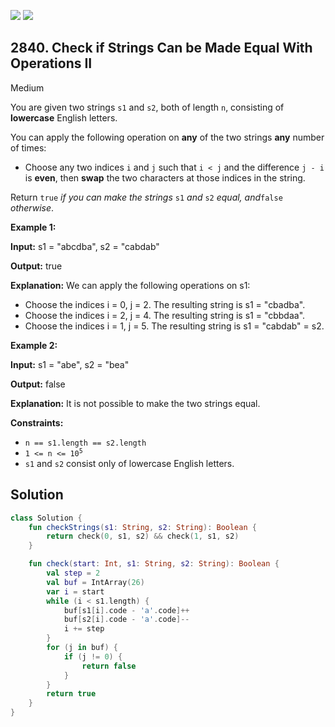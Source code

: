 [![](https://img.shields.io/github/stars/javadev/LeetCode-in-Kotlin?label=Stars&style=flat-square)](https://github.com/javadev/LeetCode-in-Kotlin)
[![](https://img.shields.io/github/forks/javadev/LeetCode-in-Kotlin?label=Fork%20me%20on%20GitHub%20&style=flat-square)](https://github.com/javadev/LeetCode-in-Kotlin/fork)

## 2840\. Check if Strings Can be Made Equal With Operations II

Medium

You are given two strings `s1` and `s2`, both of length `n`, consisting of **lowercase** English letters.

You can apply the following operation on **any** of the two strings **any** number of times:

*   Choose any two indices `i` and `j` such that `i < j` and the difference `j - i` is **even**, then **swap** the two characters at those indices in the string.

Return `true` _if you can make the strings_ `s1` _and_ `s2` _equal, and_`false` _otherwise_.

**Example 1:**

**Input:** s1 = "abcdba", s2 = "cabdab"

**Output:** true

**Explanation:** We can apply the following operations on s1: 
- Choose the indices i = 0, j = 2. The resulting string is s1 = "cbadba". 
- Choose the indices i = 2, j = 4. The resulting string is s1 = "cbbdaa". 
- Choose the indices i = 1, j = 5. The resulting string is s1 = "cabdab" = s2.

**Example 2:**

**Input:** s1 = "abe", s2 = "bea"

**Output:** false

**Explanation:** It is not possible to make the two strings equal.

**Constraints:**

*   `n == s1.length == s2.length`
*   <code>1 <= n <= 10<sup>5</sup></code>
*   `s1` and `s2` consist only of lowercase English letters.

## Solution

```kotlin
class Solution {
    fun checkStrings(s1: String, s2: String): Boolean {
        return check(0, s1, s2) && check(1, s1, s2)
    }

    fun check(start: Int, s1: String, s2: String): Boolean {
        val step = 2
        val buf = IntArray(26)
        var i = start
        while (i < s1.length) {
            buf[s1[i].code - 'a'.code]++
            buf[s2[i].code - 'a'.code]--
            i += step
        }
        for (j in buf) {
            if (j != 0) {
                return false
            }
        }
        return true
    }
}
```